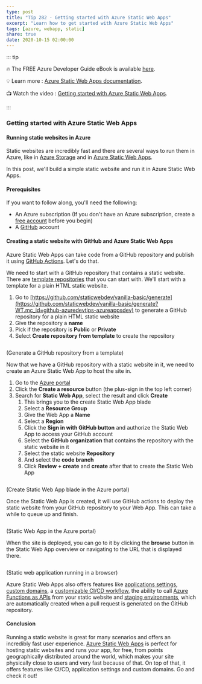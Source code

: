 ```yaml
---
type: post
title: "Tip 282 - Getting started with Azure Static Web Apps"
excerpt: "Learn how to get started with Azure Static Web Apps"
tags: [azure, webapp, static]
share: true
date: 2020-10-15 02:00:00
---
```


::: tip 

:fire:  The FREE Azure Developer Guide eBook is available [here](http://aka.ms/azuredevebook).

:bulb: Learn more : [Azure Static Web Apps documentation](https://docs.microsoft.com/azure/static-web-apps/?WT.mc_id=docs-azuredevtips-azureappsdev). 

:tv: Watch the video : [Getting started with Azure Static Web Apps](https://youtu.be/9E4iL0imDHk?WT.mc_id=youtube-azuredevtips-azureappsdev).

:::

### Getting started with Azure Static Web Apps

#### Running static websites in Azure
Static websites are incredibly fast and there are several ways to run them in Azure, like in [Azure Storage](https://docs.microsoft.com/azure/storage/blobs/storage-blob-static-website?WT.mc_id=docs-azuredevtips-azureappsdev) and in [Azure Static Web Apps](https://docs.microsoft.com/azure/static-web-apps/?WT.mc_id=docs-azuredevtips-azureappsdev). 

In this post, we'll build a simple static website and run it in Azure Static Web Apps.

#### Prerequisites
If you want to follow along, you'll need the following:
* An Azure subscription (If you don't have an Azure subscription, create a [free account](https://azure.microsoft.com/free/?WT.mc_id=azure-azuredevtips-azureappsdev) before you begin)
* A [GitHub](https://github.com/?WT.mc_id=github-azuredevtipsvideo-azureappsdev) account

#### Creating a static website with GitHub and Azure Static Web Apps
Azure Static Web Apps can take code from a GitHub repository and publish it using [GitHub Actions](https://github.com/features/actions?WT.mc_id=github-azuredevtips-azureappsdev). Let's do that. 

We need to start with a GitHub repository that contains a static website. There are [template repositories](https://docs.microsoft.com/azure/static-web-apps/getting-started?WT.mc_id=docs-azuredevtips-azureappsdev) that you can start with. We'll start with a template for a plain HTML static website.

1. Go to [https://github.com/staticwebdev/vanilla-basic/generate](https://github.com/staticwebdev/vanilla-basic/generate?WT.mc_id=github-azuredevtips-azureappsdev) to generate a GitHub repository for a plain HTML static website
2. Give the repository a **name**
3. Pick if the repository is **Public** or **Private**
4. Select **Create repository from template** to create the repository

<img :src="$withBase('/files/68generaterepo.png')">

(Generate a GitHub repository from a template)

Now that we have a GitHub repository with a static website in it, we need to create an Azure Static Web App to host the site in.

1. Go to the [Azure portal](https://portal.azure.com/?WT.mc_id=azure-azuredevtips-azureappsdev)
2. Click the **Create a resource** button (the plus-sign in the top left corner) 
3. Search for **Static Web App**, select the result and click **Create**
   1. This brings you to the create Static Web App blade
   2. Select a **Resource Group**
   3. Give the Web App a **Name**
   4. Select a **Region**
   5. Click the **Sign in with GitHub button** and authorize the Static Web App to access your GitHub account
   6. Select the **GitHub organization** that contains the repository with the static website in it
   7. Select the static website **Repository**
   8. And select the **code branch** 
   9. Click **Review + create** and **create** after that to create the Static Web App

<img :src="$withBase('/files/68staticwebapp1.png')">

(Create Static Web App blade in the Azure portal)   

Once the Static Web App is created, it will use GitHub actions to deploy the static website from your GitHub repository to your Web App. This can take a while to queue up and finish. 

<img :src="$withBase('/files/68staticwebapp2.png')">

(Static Web App in the Azure portal) 

When the site is deployed, you can go to it by clicking the **browse** button in the Static Web App overview or navigating to the URL that is displayed there.

<img :src="$withBase('/files/68result.png')">

(Static web application running in a browser)  

Azure Static Web Apps also offers features like [applications settings](https://docs.microsoft.com/azure/static-web-apps/application-settings?WT.mc_id=docs-azuredevtips-azureappsdev ), [custom domains](https://docs.microsoft.com/azure/static-web-apps/custom-domain?WT.mc_id=docs-azuredevtips-azureappsdev ), a [customizable CI/CD workflow](https://docs.microsoft.com/azure/static-web-apps/github-actions-workflow?WT.mc_id=docs-azuredevtips-azureappsdev ), the ability to call [Azure Functions as APIs](https://docs.microsoft.com/azure/static-web-apps/apis?WT.mc_id=docs-azuredevtips-azureappsdev ) from your static website and [staging environments](https://docs.microsoft.com/azure/static-web-apps/review-publish-pull-requests?WT.mc_id=docs-azuredevtips-azureappsdev ), which are automatically created when a pull request is generated on the GitHub repository.

#### Conclusion
Running a static website is great for many scenarios and offers an incredibly fast user experience. [Azure Static Web Apps](https://docs.microsoft.com/azure/static-web-apps/?WT.mc_id=docs-azuredevtips-azureappsdev) is perfect for hosting static websites and runs your app, for free, from points geographically distributed around the world, which makes your site physically close to users and very fast because of that. On top of that, it offers features like CI/CD, application settings and custom domains. Go and check it out!